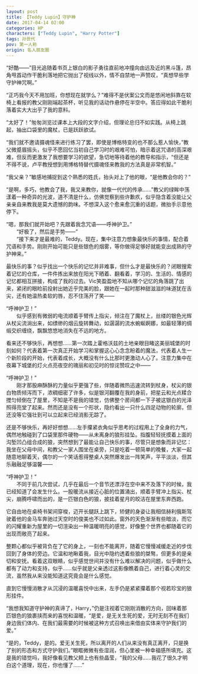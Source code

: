 ```yaml
---
layout: post
title: 【Teddy Lupin】守护神
date: 2017-04-14 02:00
categories: HP
characters: ["Teddy Lupin", "Harry Potter"]
tags: 孙世代
pov: 第一人称
origin: 名人朋友圈
---
```


“好酷——”目光追随着书页上银白的影子勇往直前地冲撞向由远及近的黑斗篷，昂角甩首动作干脆利落地把它抛出了视线以外，情不自禁地一声赞叹，“真想早些学守护神咒啊。”

“正巧我今天不用加班，你想现在就学么？”难得不是伏案公文而是悠闲地斜靠在软椅上看报的教父刚刚端起茶杯，听见我的话动作悬停在半空中。答应得如此干脆利落着实大大出乎了我的意料。

“太好了！”匆匆浏览过课本上大段的文字介绍，但理论总归不如实践。从椅上跳起，抽出口袋里的魔杖，已是跃跃欲试。

“我们就不邀请摄魂怪来进行练习了罢，即使是博格特变的也不那么惹人愉快，”教父微蹙眉摇头，似乎不愿回忆当初自己学习时的艰难可怕，暗示着这咒语的高深艰难，但反而更激发了我想要学习的欲望，急切地等待着他的教导和指示，“但还是不得不说，卢平教授想到用博格特替代摄魂怪来教我的方法真是非常机智。”

“我父亲？”敏感地捕捉到这个熟悉的姓氏，抬头对上了他的眼，“是他教会你的？”

“是啊，多巧，他教会了我，我又来教你，就像一代代的传承……”教父的绿眸中荡漾着一种奇异的光波，道不清是什么，仿佛觉察到些许歉疚，似乎隐含着没能让父亲亲自来教我是莫大遗憾的韵味。不想深入这个愈来愈沉重的话题，微抬手示意他停下。

“嗯，那我们就开始吧？先跟着我念咒语——呼神护卫。”<br>
&emsp;&emsp;“好极了，然后是手势——”<br>
&emsp;&emsp;“接下来才是最难的，Teddy。现在，集中注意力想象最快乐的事情，配合着咒语和手势。刚刚开始可能只是些银色的烟雾，等你做得足够好就能变出成熟的守护神来。”

最快乐的事？似乎找出一个快乐的记忆并非难事，但什么才是最快乐的？闭眼搜索着记忆的仓库，一件件拣出来放在阳光下晒着、翻看着，学习的、生活的、情感的记忆都相互拼接，构成了我的过去。Vic笑盈盈地不知从哪个记忆的角落跳了出来，紧闭的眼睑前投射出她近乎完美的脸，跟她在一起时那种甜滋滋的味道犹在舌尖，还有她温热柔软的唇，忍不住荡开了笑——

“呼神护卫！”<br>
&emsp;&emsp;似乎感到有微弱的电流顺着手臂传上指尖，倾注在了魔杖上，丝缕的银色光辉从杖尖流淌出来，如缥缈的烟云旋转舞动，如潺潺的流水蜿蜒婀娜，如最轻薄的绸缎交织缠绕，飘飘悠悠地消失在不远的地方。

看来还不够快乐，再想想……第一次踏上霍格沃兹的土地亲眼目睹这美丽城堡的时刻如何？代表着第一次真正开始学习和掌握这心心念念盼着的魔法，代表着人生一个新阶段的开始，代表着成长，大概没有什么比那时更激动人心了。注意力集中在夜幕下城堡的灯火点亮夜空的瑰丽和初见时的惊诧赞叹之中——

“呼神护卫！”<br>
&emsp;&emsp;刚才那股麻酥酥的力量似乎更强了些，伴随着微热迅速流转到杖身，杖尖的银白物质倾泻而下，浓稠细密了许多，似是银河翻覆在我的身前，把星云和光点糅合搅匀倾倒在了屋里，不知是不是我的错觉，仿佛整个房间都一下子被这银白的光泽照得亮堂了起来。然而还是没有一个形状，隐约看出一只什么四足动物的轮廓，但还没等它强壮到可以立起来已经消影无踪了。

还是不够快乐，再好好想想……左手攥紧衣角似乎思考的过程用上了全身的力气，偶然地触碰到了口袋里那件硬物——从未离身的狼形挂坠。指腹轻轻抚摸着上面的沟堑凹凸组合成的狼，突然想到了最能让自己快乐的事，尽管只是想象而非记忆：我坐在父母中间，和教父一家人围坐在桌旁，只是吃着一顿简单的晚餐，大家一起随意地聊着天，偶尔的一个笑话惹得整桌人突然爆发出一阵笑声，平平淡淡，但其乐融融足够温馨——

“呼神护卫！”<br>
&emsp;&emsp;不同于前几次尝试，几乎在最后一个音节还漂浮在空中来不及落下的时候，我已经知道了会发生什么。一股暖流从接近心脏的位置涌出，顺着手臂冲上指尖、杖尖，崩腾呼啸而出的，是一匹银白色的狼，披挂着星月的皎洁在屋里东奔西跑。

它自由地在桌椅书架间穿梭，迈开长腿跃上跳下，矫健的身姿让我相信赫利俄斯驾驶着他的金马车奔驰过天空时的俊美也不过如此。窗外的天色渐渐有些暗淡，而它的闪耀重新为屋里的一切渲染出一种温暖明亮的感觉，好像整个世界也都随着它的出现而敞亮了起来。

整颗心都似乎被背负在了它的身上，一刻也不能离开，随着它慢慢减缓走近的步伐回到了身体的旁边。它温和地瞅着我，目光中隐约透着些狼的桀骜，但更多的是亲切和安抚。看着这双眼睛，似乎感觉世间并没有什么难以解决的问题，似乎做什么都有了动力和支持，似乎……似乎就是父亲透过这影像瞧着自己，进行着心灵的交流，虽然我从来没能知道这究竟会是什么感觉。

直到它慢慢消散才从沉浸的温暖喜悦中出来，左手仍是紧紧攥着那个视若珍宝的狼形挂件。

“我想我知道守护神的真谛了，Harry，”仍是注视着它刚刚消散的方向，回味着那匹银色的狼裹挟而来的喜悦和温暖，“是爱，是无关生死的爱，无时无刻不在我们身边我们体内、在我们最需要的时候被这种方式召唤出来借由实体来守护我们的爱。”

“是的，Teddy，是的。爱无关生死，所以离开的人们从来没有真正离开，只是换了别的形态和方式守护我们。”眼眶微微有些湿润，但心里被一种幸福感所填充。这是我的错觉吗，我好像看见教父颊上也有些晶莹，“我的父母……我花了很久才明白这个道理，现在，你也懂了……”
